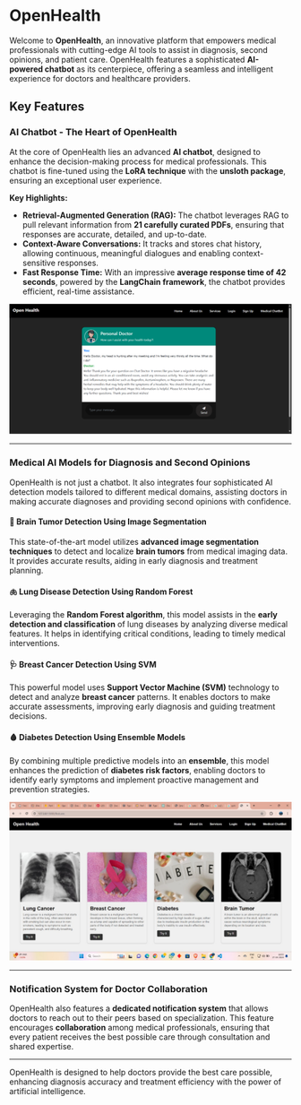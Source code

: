 # OpenHealth

Welcome to **OpenHealth**, an innovative platform that empowers medical professionals with cutting-edge AI tools to assist in diagnosis, second opinions, and patient care. OpenHealth features a sophisticated **AI-powered chatbot** as its centerpiece, offering a seamless and intelligent experience for doctors and healthcare providers.

## Key Features

### **AI Chatbot - The Heart of OpenHealth**

At the core of OpenHealth lies an advanced **AI chatbot**, designed to enhance the decision-making process for medical professionals. This chatbot is fine-tuned using the **LoRA technique** with the **unsloth package**, ensuring an exceptional user experience.

**Key Highlights:**

- **Retrieval-Augmented Generation (RAG):** The chatbot leverages RAG to pull relevant information from **21 carefully curated PDFs**, ensuring that responses are accurate, detailed, and up-to-date.
- **Context-Aware Conversations:** It tracks and stores chat history, allowing continuous, meaningful dialogues and enabling context-sensitive responses.
- **Fast Response Time:** With an impressive **average response time of 42 seconds**, powered by the **LangChain framework**, the chatbot provides efficient, real-time assistance.

![AI Chatbot](https://github.com/Kevinjoythomas/OpenHealth/blob/main/website/static/repo_images/chatbot.png)

---

### **Medical AI Models for Diagnosis and Second Opinions**

OpenHealth is not just a chatbot. It also integrates four sophisticated AI detection models tailored to different medical domains, assisting doctors in making accurate diagnoses and providing second opinions with confidence.

#### 🧠 **Brain Tumor Detection Using Image Segmentation**

This state-of-the-art model utilizes **advanced image segmentation techniques** to detect and localize **brain tumors** from medical imaging data. It provides accurate results, aiding in early diagnosis and treatment planning.

#### 🫁 **Lung Disease Detection Using Random Forest**

Leveraging the **Random Forest algorithm**, this model assists in the **early detection and classification** of lung diseases by analyzing diverse medical features. It helps in identifying critical conditions, leading to timely medical interventions.

#### 🩺 **Breast Cancer Detection Using SVM**

This powerful model uses **Support Vector Machine (SVM)** technology to detect and analyze **breast cancer** patterns. It enables doctors to make accurate assessments, improving early diagnosis and guiding treatment decisions.

#### 🩸 **Diabetes Detection Using Ensemble Models**

By combining multiple predictive models into an **ensemble**, this model enhances the prediction of **diabetes risk factors**, enabling doctors to identify early symptoms and implement proactive management and prevention strategies.

![Medical Models](website/static/70005ccc-1764-431e-a9e1-19dfd57f4c7c.jpeg)

---

### **Notification System for Doctor Collaboration**

OpenHealth also features a **dedicated notification system** that allows doctors to reach out to their peers based on specialization. This feature encourages **collaboration** among medical professionals, ensuring that every patient receives the best possible care through consultation and shared expertise.

---

OpenHealth is designed to help doctors provide the best care possible, enhancing diagnosis accuracy and treatment efficiency with the power of artificial intelligence.

